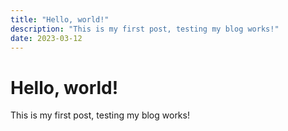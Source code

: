```yaml
---
title: "Hello, world!"
description: "This is my first post, testing my blog works!"
date: 2023-03-12
---
```


# Hello, world!

This is my first post, testing my blog works!
